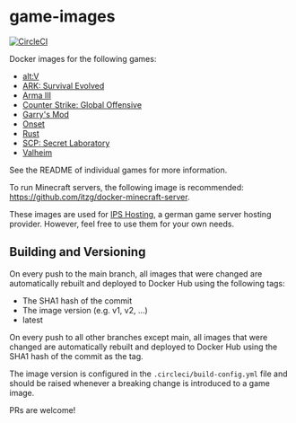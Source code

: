 # game-images
[![CircleCI](https://circleci.com/gh/IPS-Hosting/game-images/tree/main.svg?style=svg)](https://circleci.com/gh/IPS-Hosting/game-images/tree/main)

Docker images for the following games:

* [alt:V](altv/README.md)
* [ARK: Survival Evolved](ark/README.md)
* [Arma III](arma3/README.md)
* [Counter Strike: Global Offensive](csgo/README.md)
* [Garry's Mod](gmod/README.md)
* [Onset](onset/README.md)
* [Rust](rust/README.md)
* [SCP: Secret Laboratory](scpsl/README.md)
* [Valheim](valheim/README.md)

See the README of individual games for more information.

To run Minecraft servers, the following image is recommended: https://github.com/itzg/docker-minecraft-server.

These images are used for [IPS Hosting](https://www.ips-hosting.com/), a german game server hosting provider. However, feel free to use them for your own needs.

## Building and Versioning
On every push to the main branch, all images that were changed are automatically rebuilt and deployed to Docker Hub using the following tags:
* The SHA1 hash of the commit
* The image version (e.g. v1, v2, ...)
* latest

On every push to all other branches except main, all images that were changed are automatically rebuilt and deployed to Docker Hub using the SHA1 hash of the commit as the tag.

The image version is configured in the `.circleci/build-config.yml` file and should be raised whenever a breaking change is introduced to a game image.

PRs are welcome!
